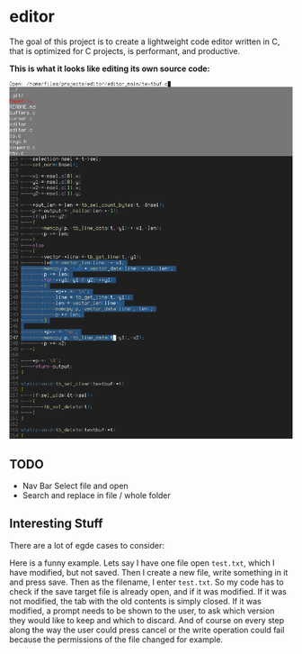 # editor

The goal of this project is to create a lightweight code editor written in C,
that is optimized for C projects, is performant, and productive.

**This is what it looks like editing its own source code:**

![Screenshot of Editor](screenshot0.png)

## TODO

- Nav Bar Select file and open
- Search and replace in file / whole folder

## Interesting Stuff

There are a lot of egde cases to consider:

Here is a funny example. Lets say I have one file open `test.txt`, which I have
modified, but not saved. Then I create a new file, write something in it
and press save. Then as the filename, I enter `test.txt`. So my code has to
check if the save target file is already open, and if it was modified.
If it was not modified, the tab with the old contents is simply closed.
If it was modified, a prompt needs to be shown to the user, to ask which
version they would like to keep and which to discard. And of course on every
step along the way the user could press cancel or the write operation could
fail because the permissions of the file changed for example.
